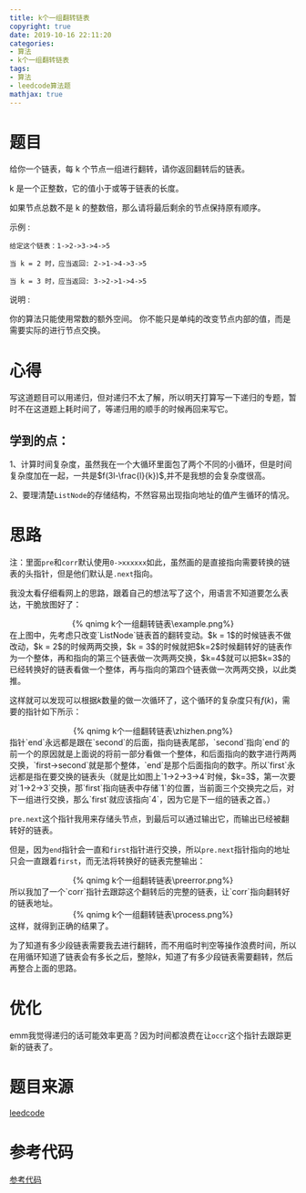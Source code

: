 ```yaml
---
title: k个一组翻转链表
copyright: true
date: 2019-10-16 22:11:20
categories:
- 算法
- k个一组翻转链表
tags:
- 算法
- leedcode算法题
mathjax: true
---
```


# 题目

给你一个链表，每 k 个节点一组进行翻转，请你返回翻转后的链表。

k 是一个正整数，它的值小于或等于链表的长度。

如果节点总数不是 k 的整数倍，那么请将最后剩余的节点保持原有顺序。

示例 :

`给定这个链表：1->2->3->4->5`

`当 k = 2 时，应当返回: 2->1->4->3->5`

`当 k = 3 时，应当返回: 3->2->1->4->5`

说明 :

你的算法只能使用常数的额外空间。
你不能只是单纯的改变节点内部的值，而是需要实际的进行节点交换。

<!--more-->

# 心得

写这道题目可以用递归，但对递归不太了解，所以明天打算写一下递归的专题，暂时不在这道题上耗时间了，等递归用的顺手的时候再回来写它。

## 学到的点：

1、计算时间复杂度，虽然我在一个大循环里面包了两个不同的小循环，但是时间复杂度加在一起，一共是$f(3l-\frac{l}{k})$,并不是我想的会复杂度很高。

2、要理清楚`ListNode`的存储结构，不然容易出现指向地址的值产生循环的情况。

# 思路

注：里面`pre`和`corr`默认使用`0->xxxxxx`如此，虽然画的是直接指向需要转换的链表的头指针，但是他们默认是`.next`指向。

我没太看仔细看网上的思路，跟着自己的想法写了这个，用语言不知道要怎么表达，干脆放图好了：

<center>{% qnimg k个一组翻转链表\example.png%}</center>
在上图中，先考虑只改变`ListNode`链表首的翻转变动。$k = 1$的时候链表不做改动，$k = 2$的时候两两交换，$k = 3$的时候就把$k=2$时候翻转好的链表作为一个整体，再和指向的第三个链表做一次两两交换，$k=4$就可以把$k=3$的已经转换好的链表看做一个整体，再与指向的第四个链表做一次两两交换，以此类推。

这样就可以发现可以根据$k$数量的做一次循环了，这个循环的复杂度只有$f(k)$，需要的指针如下所示：

<center>{% qnimg k个一组翻转链表\zhizhen.png%}</center>
指针`end`永远都是跟在`second`的后面，指向链表尾部，`second`指向`end`的前一个的原因就是上面说的将前一部分看做一个整体，和后面指向的数字进行两两交换，`first->second`就是那个整体，`end`是那个后面指向的数字。所以`first`永远都是指在要交换的链表头（就是比如图上`1->2->3->4`时候，$k=3$，第一次要对`1->2->3`交换，那`first`指向链表中存储`1`的位置，当前面三个交换完之后，对下一组进行交换，那么`first`就应该指向`4`，因为它是下一组的链表之首。）

`pre.next`这个指针我用来存储头节点，到最后可以通过输出它，而输出已经被翻转好的链表。

但是，因为`end`指针会一直和`first`指针进行交换，所以`pre.next`指针指向的地址只会一直跟着`first`，而无法将转换好的链表完整输出：

<center>{% qnimg k个一组翻转链表\preerror.png%}</center>
所以我加了一个`corr`指针去跟踪这个翻转后的完整的链表，让`corr`指向翻转好的链表地址。

<center>{% qnimg k个一组翻转链表\process.png%}</center>
这样，就得到正确的结果了。

为了知道有多少段链表需要我去进行翻转，而不用临时判空等操作浪费时间，所以在用循环知道了链表会有多长之后，整除$k$，知道了有多少段链表需要翻转，然后再整合上面的思路。

# 优化

emm我觉得递归的话可能效率更高？因为时间都浪费在让`occr`这个指针去跟踪更新的链表了。

# 题目来源

[leedcode](https://leetcode-cn.com/problems/reverse-nodes-in-k-group/)

# 参考代码

[参考代码](https://github.com/aimasa/exercise_demo/tree/master/src/exercise/demo/mergeklists)





